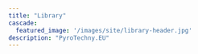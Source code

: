 ```yaml
---
title: "Library"
cascade:
  featured_image: '/images/site/library-header.jpg'
description: "PyroTechny.EU"
---
```

